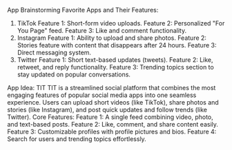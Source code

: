 App Brainstorming 
Favorite Apps and Their Features:
1. TikTok
Feature 1: Short-form video uploads.
Feature 2: Personalized "For You Page" feed.
Feature 3: Like and comment functionality.
2. Instagram
Feature 1: Ability to upload and share photos.
Feature 2: Stories feature with content that disappears after 24 hours.
Feature 3: Direct messaging system.
3. Twitter 
Feature 1: Short text-based updates (tweets).
Feature 2: Like, retweet, and reply functionality.
Feature 3: Trending topics section to stay updated on popular conversations.


App Idea: TIT
TIT is a streamlined social platform that combines the most engaging features of popular social media apps into one seamless experience. Users can upload short videos (like TikTok), share photos and stories (like Instagram), and post quick updates and follow trends (like Twitter).
Core Features:
Feature 1: A single feed combining video, photo, and text-based posts.
Feature 2: Like, comment, and share content easily.
Feature 3: Customizable profiles with profile pictures and bios.
Feature 4: Search for users and trending topics effortlessly.
